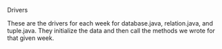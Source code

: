 Drivers

These are the drivers for each week for database.java, relation.java, and tuple.java. They initialize the data and then call the methods we wrote for that given week.

